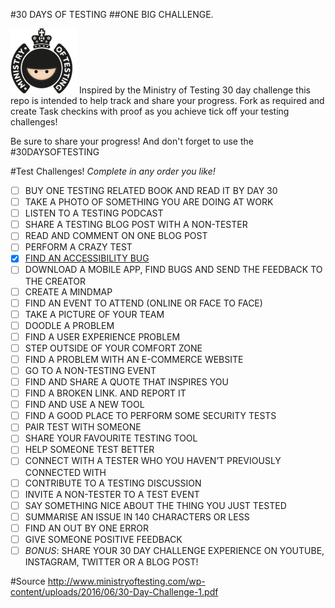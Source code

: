 #30 DAYS OF TESTING
##ONE BIG CHALLENGE.

![alt text](./images/logo/mot-logo400-clear.png "Hat Tip to Ministry Of Testing!")
Inspired by the Ministry of Testing 30 day challenge this repo is intended to help track and share your progress. Fork as required and create Task checkins with proof as you achieve tick off your testing challenges!

Be sure to share your progress! And don't forget to use the #30DAYSOFTESTING


#Test Challenges!
*Complete in any order you like!*

- [ ] BUY ONE TESTING RELATED BOOK AND READ IT BY DAY 30
- [ ] TAKE A PHOTO OF SOMETHING YOU ARE DOING AT WORK
- [ ] LISTEN TO A TESTING PODCAST
- [ ] SHARE A TESTING BLOG POST WITH A NON-TESTER
- [ ] READ AND COMMENT ON ONE BLOG POST
- [ ] PERFORM A CRAZY TEST
- [x] [FIND AN ACCESSIBILITY BUG](https://github.com/richardofortune/30daysoftesting/blob/person/richardF/TaskCheckins/7_accessibility/readme.md)
- [ ] DOWNLOAD A MOBILE APP, FIND BUGS AND SEND THE FEEDBACK TO THE CREATOR
- [ ] CREATE A MINDMAP
- [ ] FIND AN EVENT TO ATTEND (ONLINE OR FACE TO FACE)
- [ ] TAKE A PICTURE OF YOUR TEAM
- [ ] DOODLE A PROBLEM
- [ ] FIND A USER EXPERIENCE PROBLEM
- [ ] STEP OUTSIDE OF YOUR COMFORT ZONE
- [ ] FIND A PROBLEM WITH AN E-COMMERCE WEBSITE
- [ ] GO TO A NON-TESTING EVENT
- [ ] FIND AND SHARE A QUOTE THAT INSPIRES YOU
- [ ] FIND A BROKEN LINK. AND REPORT IT
- [ ] FIND AND USE A NEW TOOL
- [ ] FIND A GOOD PLACE TO PERFORM SOME SECURITY TESTS
- [ ] PAIR TEST WITH SOMEONE
- [ ] SHARE YOUR FAVOURITE TESTING TOOL
- [ ] HELP SOMEONE TEST BETTER
- [ ] CONNECT WITH A TESTER WHO YOU HAVEN’T PREVIOUSLY CONNECTED WITH
- [ ] CONTRIBUTE TO A TESTING DISCUSSION
- [ ] INVITE A NON-TESTER TO A TEST EVENT
- [ ] SAY SOMETHING NICE ABOUT THE THING YOU JUST TESTED
- [ ] SUMMARISE AN ISSUE IN 140 CHARACTERS OR LESS
- [ ] FIND AN OUT BY ONE ERROR
- [ ] GIVE SOMEONE POSITIVE FEEDBACK
- [ ] *BONUS*: SHARE YOUR 30 DAY CHALLENGE EXPERIENCE ON YOUTUBE, INSTAGRAM, TWITTER OR A BLOG POST!

#Source
http://www.ministryoftesting.com/wp-content/uploads/2016/06/30-Day-Challenge-1.pdf
